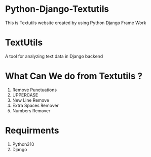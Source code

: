 # Python-Django-Textutils
This is Textutils website created by using Python Django Frame Work

# TextUtils
A tool for analyzing text data in Django backend

# What Can We do from Textutils ?
1) Remove Punctuations
2) UPPERCASE
3) New Line Remove
4) Extra Spaces Remover
5) Numbers Remover

# Requirments
1) Python310
2) Django
